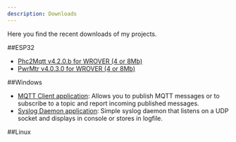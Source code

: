 ```yaml
---
description: Downloads
---
```


Here you find the recent downloads of my projects.

##ESP32
- [Phc2Mqtt v4.2.0.b for WROVER (4 or 8Mb)](https://sim0njo.github.io/install/e32Phc2Mqtt4Mb/p2m-4mb-v4.2.0.b.bin)
- [PwrMtr v4.0.3.0 for WROVER (4 or 8Mb)](https://sim0njo.github.io/install/e32PwrMtr4Mb/pwrmtr-4mb-v4.0.3.0.bin)

##Windows
- [MQTT Client application](https://sim0njo.github.io/install/Windows/xMqttcd.exe): Allows you to publish MQTT messages or to subscribe to a topic and report incoming published messages.
- [Syslog Daemon application](https://sim0njo.github.io/install/Windows/xSyslog.exe): Simple syslog daemon that listens on a UDP socket and displays in console or stores in logfile.

##Linux


